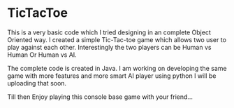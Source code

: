 # TicTacToe

This is a very basic code which I tried designing in an complete Object Oriented way. I created a simple Tic-Tac-toe game which allows two user to play against each other. Interestingly the two players can be Human vs Human Or Human vs AI. 

The complete code is created in Java. I am working on developing the same game with more features and more smart AI player using python I will be uploading that soon. 

Till then Enjoy playing this console base game with your friend... 


